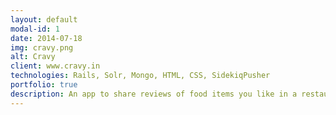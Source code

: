 ```yaml
---
layout: default
modal-id: 1
date: 2014-07-18
img: cravy.png
alt: Cravy
client: www.cravy.in
technologies: Rails, Solr, Mongo, HTML, CSS, SidekiqPusher
portfolio: true
description: An app to share reviews of food items you like in a restaurant around your city.
---
```

